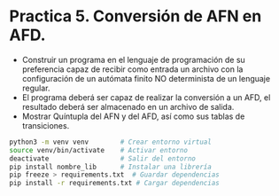 # Practica 5. Conversión de AFN en AFD.

- Construir un programa en el lenguaje de programación
de su preferencia capaz de recibir como entrada un
archivo con la configuración de un autómata finito NO
determinista de un lenguaje regular.
- El programa deberá ser capaz de realizar la conversión a un AFD,
el resultado deberá ser almacenado en un archivo de salida.
- Mostrar Quíntupla del AFN y del AFD, así como sus tablas de
transiciones.

```bash
python3 -m venv venv        # Crear entorno virtual
source venv/bin/activate    # Activar entorno
deactivate                  # Salir del entorno
pip install nombre_lib      # Instalar una librería
pip freeze > requirements.txt  # Guardar dependencias
pip install -r requirements.txt # Cargar dependencias
```